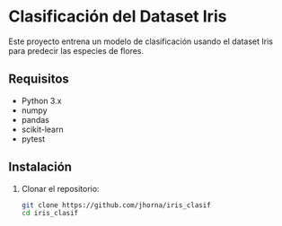# Clasificación del Dataset Iris

Este proyecto entrena un modelo de clasificación usando el dataset Iris para predecir las especies de flores.

## Requisitos

- Python 3.x
- numpy
- pandas
- scikit-learn
- pytest

## Instalación

1. Clonar el repositorio:
   ```bash
   git clone https://github.com/jhorna/iris_clasif
   cd iris_clasif
